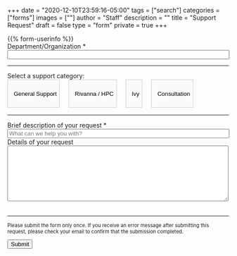 +++
date = "2020-12-10T23:59:16-05:00"
tags = ["search"]
categories = ["forms"]
images = [""]
author = "Staff"
description = ""
title = "Support Request"
draft = false
type = "form"
private = true
+++

<form action="https://api.uvarc.io/rest/general-support-request/" method="post" id="request-form" accept-charset="UTF-8">
<div class="alert" id="response_message" role="alert" style="padding-bottom:0px;">
  <p id="form_post_response"></p>
</div>
<div>
{{% form-userinfo %}}
  <div class="form-item form-type-textfield form-group">
    <label class="control-label" for="department">Department/Organization <span class="form-required" title="This field is required.">*</span></label>
    <input required="required" class="form-control form-text required" type="text" id="department" name="department" value="" size="60" maxlength="100"/>
  </div>
<hr size=1 />
<!-- START NEW CATEGORY BTNS -->
<div style="width:100%;margin-bottom:1rem;">
<label class="control-label" for="">Select a support category:</label><br clear=all />
  <a href="#" onclick="selected('support')"><button id="support" type="button" class="btn cat" style="background-color:#F8FAFB;height:4rem;border:solid 1px #ccc;margin-right:1rem;"><i class="fas fa-question-circle"></i>&nbsp; General Support</button></a>
  <a href="#" onclick="selected('rivanna')"><button id="rivanna" type="button" class="btn cat" style="background-color:#F8FAFB;height:4rem;border:solid 1px #ccc;margin-right:1rem;"><i class="fas fa-microchip"></i>&nbsp; Rivanna / HPC</button></a>
  <a href="#" onclick="selected('ivy')"><button id="ivy" type="button" class="btn cat" style="background-color:#F8FAFB;height:4rem;border:solid 1px #ccc;margin-right:1rem;"><i class="fas fa-shield-alt"></i>&nbsp; Ivy</button></a>
  <a href="#" onclick="selected('consultation')"><button id="consultation" type="button" class="btn cat" style="background-color:#F8FAFB;height:4rem;border:solid 1px #ccc;"><i class="fas fa-comments"></i>&nbsp; Consultation</button></a>
</div>
<hr size=1 />
  <div class="form-item form-type-textfield form-group">
    <label id="request_title" class="control-label" for="request_title">Brief description of your request *</label>
    <input required="required" class="form-control form-text required" type="text" id="request_title" name="request_title" value="" size="60" maxlength="100" placeholder="What can we help you with?" />
  </div>
  <div class="form-item form-group form-item form-type-textarea form-group">
    <label id="description_label" class="control-label" for="description">Details of your request</label>
    <div class="form-textarea-wrapper resizable">
      <textarea required="required" class="form-control form-textarea required" id="description" name="description" cols="60" rows="8" maxlength="5000"></textarea>
      <div id="textarea_feedback" style="font-family:monospace;color:green;font-size:85%;margin-top:0.5rem;float:right;"></div>
    </div>
  <br clear=all />
  </div>
  <div id="support-fields"></div>
  <div id="rivanna-fields"></div>
  <div id="ivy-fields"></div>
  <div id="consultation-fields"></div>
  <div class="form-actions" id="submit-div" style="margin-top:1rem;">
    <hr size="1" style="" />
    <p style="font-size:80%;">Please submit the form only once. If you receive an error message after submitting this request, please check your email to confirm that the submission completed.</p>
    <button class="button-primary btn btn-primary form-submit" id="submit" type="submit" name="op" value="Submit">Submit</button>
  </div>
</div>
</form>

<script type="text/javascript" src="/js/support-request.js"></script>

<script>
function reset_form() {
  document.getElementById("support-fields").innerHTML = "";
  document.getElementById("rivanna-fields").innerHTML = "";
  document.getElementById("ivy-fields").innerHTML = "";
  document.getElementById("consultation-fields").innerHTML = "";
};

function selected(cat) {
  console.log(cat)
  if (cat == 'support') {
    reset_form();
    var description_label = document.getElementById("request_title").innerHTML = "Describe the nature of your request *";
  } 
  if (cat == 'rivanna') {
    reset_form();
    var description_label = document.getElementById("request_title").innerHTML = "Please give a brief description of the problem *";
    var formadd = document.getElementById("rivanna-fields").innerHTML += `
      <input type="hidden" id="category" name="category" value="Rivanna">
      <div class="form-item form-type-textfield form-group">
        <label class="control-label" for="request_title">What software are you trying to use?</label>
        <input class="form-control form-text" type="text" id="rivanna_software" name="rivanna_software" value="" size="60" maxlength="100" placeholder="" />
      </div>
      <div class="form-textarea-wrapper resizable form-group">
        <label class="control-label" for="error_message">Error message received</label>
        <textarea class="form-control form-textarea" id="error_message" name="error_message" style="font-family:monospace;font-size:90\%;" cols="60" rows="8" maxlength="5000"></textarea>
      </div>
      <div class="form-item form-type-textfield form-group">
        <label class="control-label" for="request_title">SLURM Job ID</label>
        <input class="form-control form-text" type="text" id="slurm_id" name="slurm_id" value="" style="font-family:monospace;" size="10" maxlength="20" placeholder="" />
      </div>
      <div class="form-item form-type-textfield form-group">
        <label class="control-label" for="request_title">Path to your SLURM script</label>
        <input class="form-control form-text" type="text" id="script_path" name="script_path" value="" style="font-family:monospace;" size="60" maxlength="100" placeholder="" />
      </div>      
      `;
  } 
  if (cat == 'ivy') {
    reset_form();
    var description_label = document.getElementById("request_title").innerHTML = "Please give a brief description of the problem *";
    var formadd = document.getElementById("ivy-fields").innerHTML += `
      <input type="hidden" id="category" name="category" value="Rivanna">
      <div class="form-textarea-wrapper resizable form-group">
        <label class="control-label" for="error_message">Error message received</label>
        <textarea class="form-control form-textarea" id="error_message" name="error_message" style="font-family:monospace;font-size:90\%;" cols="60" rows="8" maxlength="5000"></textarea>
      </div>
      <div class="form-item form-type-textfield form-group">
        <label class="control-label" for="request_title">Project PI</label>
        <input class="form-control form-text" type="text" id="ivy_project_pi" name="ivy_project_pi" value="" size="60" maxlength="100" placeholder="" />
      </div>
      <div class="form-item form-type-textfield form-group">
        <label class="control-label" for="request_title">IP Address of your Ivy VM</label>
        <input class="form-control form-text" type="text" id="ivy_ip_address" name="ivy_ip_address" style="font-family:monospace;" value="" size="20" maxlength="20" placeholder="" />
      </div>    
      <div class="form-item form-type-textfield form-group">
        <label class="control-label" for="request_title">Path to your executable / script</label>
        <input class="form-control form-text" type="text" id="ivy_executable_path" name="ivy_executable_path" style="font-family:monospace;" value="" size="60" maxlength="100" placeholder="" />
      </div>
      `;
  }
  if (cat == 'consultation') {
    reset_form();
    var description_label = document.getElementById("request_title").innerHTML = "Describe the nature of your consultation request";
  }
  else {

  }
};
function getParams() {
  var vars = {};
  var parts = window.location.href.replace(/[?&]+([^=&]+)=([^&]*)/gi, function(m,key,value) {
    vars[key] = value;
  });
  return vars;
};

</script>
<!-- <script type="text/javascript" src="/js/user-session.min.js"></script> -->
<script type="text/javascript" src="/js/response-message.js"></script>
